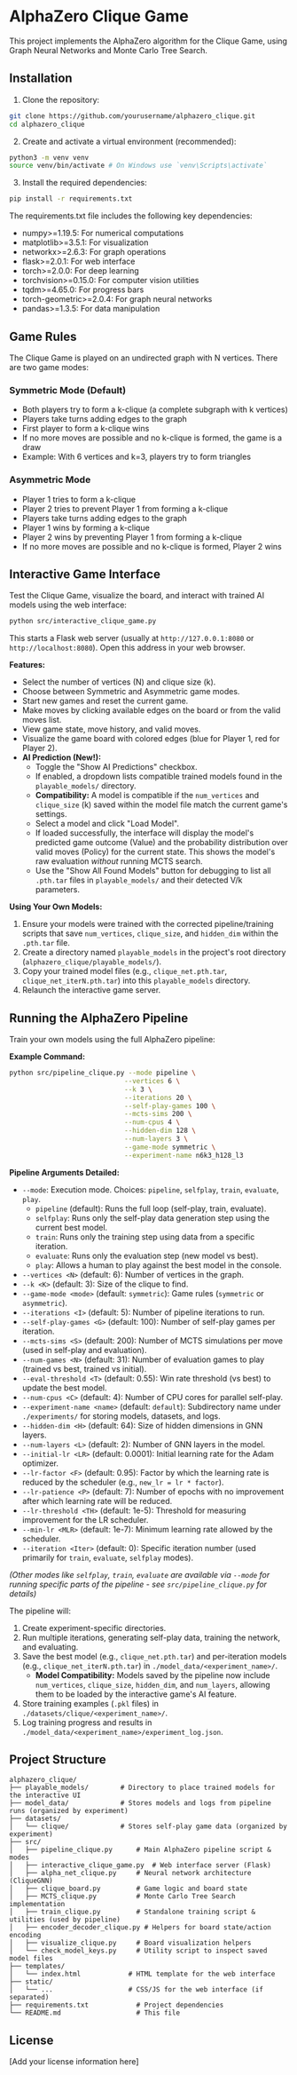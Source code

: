 # AlphaZero Clique Game

This project implements the AlphaZero algorithm for the Clique Game, using Graph Neural Networks and Monte Carlo Tree Search.

## Installation

1. Clone the repository:
```bash
git clone https://github.com/yourusername/alphazero_clique.git
cd alphazero_clique
```

2. Create and activate a virtual environment (recommended):
```bash
python3 -m venv venv
source venv/bin/activate # On Windows use `venv\Scripts\activate`
```

3. Install the required dependencies:
```bash
pip install -r requirements.txt
```

The requirements.txt file includes the following key dependencies:
- numpy>=1.19.5: For numerical computations
- matplotlib>=3.5.1: For visualization
- networkx>=2.6.3: For graph operations
- flask>=2.0.1: For web interface
- torch>=2.0.0: For deep learning
- torchvision>=0.15.0: For computer vision utilities
- tqdm>=4.65.0: For progress bars
- torch-geometric>=2.0.4: For graph neural networks
- pandas>=1.3.5: For data manipulation

## Game Rules

The Clique Game is played on an undirected graph with N vertices. There are two game modes:

### Symmetric Mode (Default)
- Both players try to form a k-clique (a complete subgraph with k vertices)
- Players take turns adding edges to the graph
- First player to form a k-clique wins
- If no more moves are possible and no k-clique is formed, the game is a draw
- Example: With 6 vertices and k=3, players try to form triangles

### Asymmetric Mode
- Player 1 tries to form a k-clique
- Player 2 tries to prevent Player 1 from forming a k-clique
- Players take turns adding edges to the graph
- Player 1 wins by forming a k-clique
- Player 2 wins by preventing Player 1 from forming a k-clique
- If no more moves are possible and no k-clique is formed, Player 2 wins

## Interactive Game Interface

Test the Clique Game, visualize the board, and interact with trained AI models using the web interface:

```bash
python src/interactive_clique_game.py
```

This starts a Flask web server (usually at `http://127.0.0.1:8080` or `http://localhost:8080`). Open this address in your web browser.

**Features:**

*   Select the number of vertices (N) and clique size (k).
*   Choose between Symmetric and Asymmetric game modes.
*   Start new games and reset the current game.
*   Make moves by clicking available edges on the board or from the valid moves list.
*   View game state, move history, and valid moves.
*   Visualize the game board with colored edges (blue for Player 1, red for Player 2).
*   **AI Prediction (New!):**
    *   Toggle the "Show AI Predictions" checkbox.
    *   If enabled, a dropdown lists compatible trained models found in the `playable_models/` directory.
    *   **Compatibility:** A model is compatible if the `num_vertices` and `clique_size` (k) saved within the model file match the current game's settings.
    *   Select a model and click "Load Model".
    *   If loaded successfully, the interface will display the model's predicted game outcome (Value) and the probability distribution over valid moves (Policy) for the current state. This shows the model's raw evaluation *without* running MCTS search.
    *   Use the "Show All Found Models" button for debugging to list all `.pth.tar` files in `playable_models/` and their detected V/k parameters.

**Using Your Own Models:**

1.  Ensure your models were trained with the corrected pipeline/training scripts that save `num_vertices`, `clique_size`, and `hidden_dim` within the `.pth.tar` file.
2.  Create a directory named `playable_models` in the project's root directory (`alphazero_clique/playable_models/`).
3.  Copy your trained model files (e.g., `clique_net.pth.tar`, `clique_net_iterN.pth.tar`) into this `playable_models` directory.
4.  Relaunch the interactive game server.

## Running the AlphaZero Pipeline

Train your own models using the full AlphaZero pipeline:

**Example Command:**

```bash
python src/pipeline_clique.py --mode pipeline \
                             --vertices 6 \
                             --k 3 \
                             --iterations 20 \
                             --self-play-games 100 \
                             --mcts-sims 200 \
                             --num-cpus 4 \
                             --hidden-dim 128 \
                             --num-layers 3 \
                             --game-mode symmetric \
                             --experiment-name n6k3_h128_l3
```

**Pipeline Arguments Detailed:**

*   `--mode`: Execution mode. Choices: `pipeline`, `selfplay`, `train`, `evaluate`, `play`.
    *   `pipeline` (default): Runs the full loop (self-play, train, evaluate).
    *   `selfplay`: Runs only the self-play data generation step using the current best model.
    *   `train`: Runs only the training step using data from a specific iteration.
    *   `evaluate`: Runs only the evaluation step (new model vs best).
    *   `play`: Allows a human to play against the best model in the console.
*   `--vertices <N>` (default: 6): Number of vertices in the graph.
*   `--k <K>` (default: 3): Size of the clique to find.
*   `--game-mode <mode>` (default: `symmetric`): Game rules (`symmetric` or `asymmetric`).
*   `--iterations <I>` (default: 5): Number of pipeline iterations to run.
*   `--self-play-games <G>` (default: 100): Number of self-play games per iteration.
*   `--mcts-sims <S>` (default: 200): Number of MCTS simulations per move (used in self-play and evaluation).
*   `--num-games <N>` (default: 31): Number of evaluation games to play (trained vs best, trained vs initial).
*   `--eval-threshold <T>` (default: 0.55): Win rate threshold (vs best) to update the best model.
*   `--num-cpus <C>` (default: 4): Number of CPU cores for parallel self-play.
*   `--experiment-name <name>` (default: `default`): Subdirectory name under `./experiments/` for storing models, datasets, and logs.
*   `--hidden-dim <H>` (default: 64): Size of hidden dimensions in GNN layers.
*   `--num-layers <L>` (default: 2): Number of GNN layers in the model.
*   `--initial-lr <LR>` (default: 0.0001): Initial learning rate for the Adam optimizer.
*   `--lr-factor <F>` (default: 0.95): Factor by which the learning rate is reduced by the scheduler (e.g., `new_lr = lr * factor`).
*   `--lr-patience <P>` (default: 7): Number of epochs with no improvement after which learning rate will be reduced.
*   `--lr-threshold <TH>` (default: 1e-5): Threshold for measuring improvement for the LR scheduler.
*   `--min-lr <MLR>` (default: 1e-7): Minimum learning rate allowed by the scheduler.
*   `--iteration <Iter>` (default: 0): Specific iteration number (used primarily for `train`, `evaluate`, `selfplay` modes).

*(Other modes like `selfplay`, `train`, `evaluate` are available via `--mode` for running specific parts of the pipeline - see `src/pipeline_clique.py` for details)*

The pipeline will:

1.  Create experiment-specific directories.
2.  Run multiple iterations, generating self-play data, training the network, and evaluating.
3.  Save the best model (e.g., `clique_net.pth.tar`) and per-iteration models (e.g., `clique_net_iterN.pth.tar`) in `./model_data/<experiment_name>/`.
    *   **Model Compatibility:** Models saved by the pipeline now include `num_vertices`, `clique_size`, `hidden_dim`, and `num_layers`, allowing them to be loaded by the interactive game's AI feature.
4.  Store training examples (`.pkl` files) in `./datasets/clique/<experiment_name>/`.
5.  Log training progress and results in `./model_data/<experiment_name>/experiment_log.json`.

## Project Structure

```
alphazero_clique/
├── playable_models/        # Directory to place trained models for the interactive UI
├── model_data/             # Stores models and logs from pipeline runs (organized by experiment)
├── datasets/
│   └── clique/             # Stores self-play game data (organized by experiment)
├── src/
│   ├── pipeline_clique.py      # Main AlphaZero pipeline script & modes
│   ├── interactive_clique_game.py  # Web interface server (Flask)
│   ├── alpha_net_clique.py     # Neural network architecture (CliqueGNN)
│   ├── clique_board.py         # Game logic and board state
│   ├── MCTS_clique.py          # Monte Carlo Tree Search implementation
│   ├── train_clique.py         # Standalone training script & utilities (used by pipeline)
│   ├── encoder_decoder_clique.py # Helpers for board state/action encoding
│   ├── visualize_clique.py     # Board visualization helpers
│   └── check_model_keys.py     # Utility script to inspect saved model files
├── templates/
│   └── index.html            # HTML template for the web interface
├── static/
│   └── ...                   # CSS/JS for the web interface (if separated)
├── requirements.txt            # Project dependencies
└── README.md                   # This file
```

## License

[Add your license information here]
